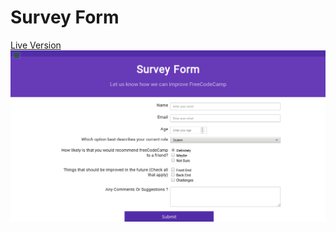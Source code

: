 # Survey Form

[Live Version](https://elarous.github.io/survery_form_fcc/)
![Screenshot of the project](screenshot.png)
